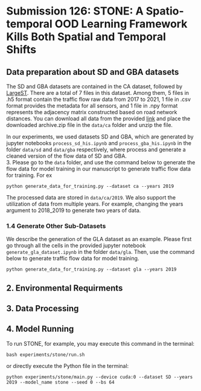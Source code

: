 # Submission 126: STONE: A Spatio-temporal OOD Learning Framework Kills Both Spatial and Temporal Shifts

## Data preparation about SD and GBA datasets
The SD and GBA datasets are contained in the CA dataset, followed by [LargeST](https://github.com/liuxu77/LargeST/blob/main). There are a total of 7 files in this dataset. Among them, 5 files in .h5 format contain the traffic flow raw data from 2017 to 2021, 1 file in .csv format provides the metadata for all sensors, and 1 file in .npy format represents the adjacency matrix constructed based on road network distances. You can download all data from the provided [link](https://www.kaggle.com/datasets/liuxu77/largest) and place the downloaded archive.zip file in the `data/ca` folder and unzip the file.

In our experiments, we used datasets SD and GBA, which are generated by jupyter notebooks `process_sd_his.ipynb` and `process_gba_his.ipynb` in the folder `data/sd` and `data/gba` respectively, where process and generate a cleaned version of the flow data of SD and GBA.  
3. Please go to the `data` folder, and use the command below to generate the flow data for model training in our manuscript to generate traffic flow data for training. For ex
```
python generate_data_for_training.py --dataset ca --years 2019
```
The processed data are stored in `data/ca/2019`. We also support the utilization of data from multiple years. For example, changing the years argument to 2018_2019 to generate two years of data.
 
### 1.4 Generate Other Sub-Datasets
We describe the generation of the GLA dataset as an example. Please first go through all the cells in the provided jupyter notebook `generate_gla_dataset.ipynb` in the folder `data/gla`. Then, use the command below to generate traffic flow data for model training.
```
python generate_data_for_training.py --dataset gla --years 2019
```



## 2. Environmental Requirments

## 3. Data Processing

## 4. Model Running
To run STONE, for example, you may execute this command in the terminal:
```
bash experiments/stone/run.sh
```
or directly execute the Python file in the terminal:
```
python experiments/stone/main.py --device cuda:0 --dataset SD --years 2019 --model_name stone --seed 0 --bs 64
```

